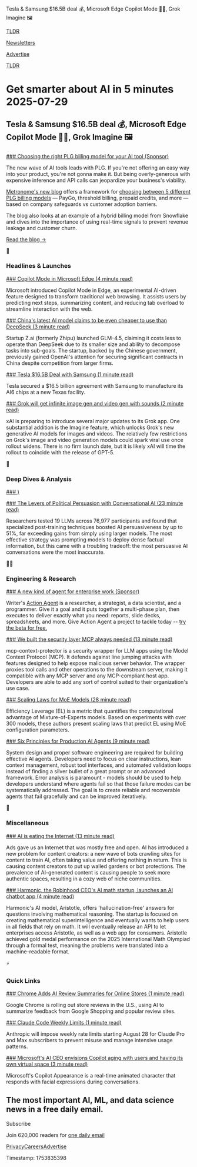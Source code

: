 Tesla & Samsung $16.5B deal 💰, Microsoft Edge Copilot Mode 🧑‍✈️, Grok Imagine 🖼️

[TLDR](/)

[Newsletters](/newsletters)

[Advertise](https://advertise.tldr.tech/)

[TLDR](/)

# Get smarter about AI in 5 minutes 2025-07-29

## Tesla & Samsung $16.5B deal 💰, Microsoft Edge Copilot Mode 🧑‍✈️, Grok Imagine 🖼️

### 

[### Choosing the right PLG billing model for your AI tool (Sponsor)](https://metronome.com/blog/choosing-the-right-plg-billing-models-for-your-business?utm_campaign=tldr-sponsorship&amp;utm_medium=newsletter&amp;utm_source=tldr-ai&amp;utm_content=primary)

The new wave of AI tools leads with PLG. If you're not offering an easy way into your product, you're not gonna make it. But being overly-generous with expensive inference and API calls can jeopardize your business's viability.

[Metronome's new blog](https://metronome.com/blog/choosing-the-right-plg-billing-models-for-your-business?utm_campaign=tldr-sponsorship&utm_medium=newsletter&utm_source=tldr-ai&utm_content=primary) offers a framework for [choosing between 5 different PLG billing models](https://metronome.com/blog/choosing-the-right-plg-billing-models-for-your-business?utm_campaign=tldr-sponsorship&utm_medium=newsletter&utm_source=tldr-ai&utm_content=primary) — PayGo, threshold billing, prepaid credits, and more — based on company safeguards vs customer adoption barriers.

The blog also looks at an example of a hybrid billing model from Snowflake and dives into the importance of using real-time signals to prevent revenue leakage and customer churn.

[Read the blog →](https://metronome.com/blog/choosing-the-right-plg-billing-models-for-your-business?utm_campaign=tldr-sponsorship&utm_medium=newsletter&utm_source=tldr-ai&utm_content=primary)

🚀

### Headlines & Launches

[### Copilot Mode in Microsoft Edge (4 minute read)](https://blogs.windows.com/msedgedev/2025/07/28/introducing-copilot-mode-in-edge-a-new-way-to-browse-the-web/?utm_source=tldrai)

Microsoft introduced Copilot Mode in Edge, an experimental AI-driven feature designed to transform traditional web browsing. It assists users by predicting next steps, summarizing content, and reducing tab overload to streamline interaction with the web.

[### China's latest AI model claims to be even cheaper to use than DeepSeek (3 minute read)](https://www.reuters.com/technology/chinas-ai-startup-zhipu-releases-open-source-model-glm-45-2025-07-28/?utm_source=tldrai)

Startup Z.ai (formerly Zhipu) launched GLM-4.5, claiming it costs less to operate than DeepSeek due to its smaller size and ability to decompose tasks into sub-goals. The startup, backed by the Chinese government, previously gained OpenAI's attention for securing significant contracts in China despite competition from larger firms.

[### Tesla $16.5B Deal with Samsung (1 minute read)](https://threadreaderapp.com/thread/1949673345567592869.html?utm_source=tldrai)

Tesla secured a $16.5 billion agreement with Samsung to manufacture its AI6 chips at a new Texas facility.

[### Grok will get infinite image gen and video gen with sounds (2 minute read)](https://www.testingcatalog.com/grok-will-get-infinite-image-gen-and-video-gen-with-sounds/?utm_source=tldrai)

xAI is preparing to introduce several major updates to its Grok app. One substantial addition is the Imagine feature, which unlocks Grok's new generative AI models for images and videos. The relatively few restrictions on Grok's image and video generation models could spark viral use once rollout widens. There is no firm launch date, but it is likely xAI will time the rollout to coincide with the release of GPT-5.

🧠

### Deep Dives & Analysis

[### )](https://docs.google.com/document/d/1n4caZslUeFJ-XP9B_nBX5Sd3yeFqZ1CsSl-tfAkNbV8/edit?tab=t.0&amp;utm_source=tldrai)

[### The Levers of Political Persuasion with Conversational AI (23 minute read)](https://arxiv.org/pdf/2507.13919?utm_source=tldrai)

Researchers tested 19 LLMs across 76,977 participants and found that specialized post-training techniques boosted AI persuasiveness by up to 51%, far exceeding gains from simply using larger models. The most effective strategy was prompting models to deploy dense factual information, but this came with a troubling tradeoff: the most persuasive AI conversations were the most inaccurate.

👨‍💻

### Engineering & Research

[### A new kind of agent for enterprise work (Sponsor)](https://srv.buysellads.com/ads/long/x/TFP47TSVTTTTTTTKABHCETTTTTTKEDAQ2TTTTTTTKDXVCBTTTTTTTIDUCRAF47BBQ2RF4SZ45JKD67ZCKJVHWRSB5MKE?utm_source=tldrai)

Writer's [Action Agent](https://srv.buysellads.com/ads/long/x/TFP47TSVTTTTTTTKABHCETTTTTTKEDAQ2TTTTTTTKDXVCBTTTTTTTIDUCRAF47BBQ2RF4SZ45JKD67ZCKJVHWRSB5MKE) is a researcher, a strategist, a data scientist, and a programmer. Give it a goal and it puts together a multi-phase plan, then executes to deliver exactly what you need: reports, slide decks, spreadsheets, and more. Give Action Agent a project to tackle today -- [try the beta for free.](https://srv.buysellads.com/ads/long/x/TFP47TSVTTTTTTTKABHCETTTTTTKEDAQ2TTTTTTTKDXVCBTTTTTTTIDUCRAF47BBQ2RF4SZ45JKD67ZCKJVHWRSB5MKE)

[### We built the security layer MCP always needed (13 minute read)](https://blog.trailofbits.com/2025/07/28/we-built-the-security-layer-mcp-always-needed/?utm_source=tldrai)

mcp-context-protector is a security wrapper for LLM apps using the Model Context Protocol (MCP). It defends against line jumping attacks with features designed to help expose malicious server behavior. The wrapper proxies tool calls and other operations to the downstream server, making it compatible with any MCP server and any MCP-compliant host app. Developers are able to add any sort of control suited to their organization's use case.

[### Scaling Laws for MoE Models (28 minute read)](https://arxiv.org/abs/2507.17702?utm_source=tldrai)

Efficiency Leverage (EL) is a metric that quantifies the computational advantage of Mixture-of-Experts models. Based on experiments with over 300 models, these authors present scaling laws that predict EL using MoE configuration parameters.

[### Six Principles for Production AI Agents (9 minute read)](https://www.app.build/blog/six-principles-production-ai-agents?utm_source=tldrai)

System design and proper software engineering are required for building effective AI agents. Developers need to focus on clear instructions, lean context management, robust tool interfaces, and automated validation loops instead of finding a silver bullet of a great prompt or an advanced framework. Error analysis is paramount - models should be used to help developers understand where agents fail so that those failure modes can be systematically addressed. The goal is to create reliable and recoverable agents that fail gracefully and can be improved iteratively.

🎁

### Miscellaneous

[### AI is eating the Internet (13 minute read)](https://fika.bar/paoramen/ai-is-eating-the-internet-01K10JG1SHGZQHN61HPGWPXN60?utm_source=tldrai)

Ads gave us an Internet that was mostly free and open. AI has introduced a new problem for content creators: a new wave of bots crawling sites for content to train AI, often taking value and offering nothing in return. This is causing content creators to put up walled gardens or bot protections. The prevalence of AI-generated content is causing people to seek more authentic spaces, resulting in a cozy web of niche communities.

[### Harmonic, the Robinhood CEO's AI math startup, launches an AI chatbot app (4 minute read)](https://techcrunch.com/2025/07/28/harmonic-the-robinhood-ceos-ai-math-startup-launches-an-ai-chatbot-app/?utm_source=tldrai)

Harmonic's AI model, Aristotle, offers 'hallucination-free' answers for questions involving mathematical reasoning. The startup is focused on creating mathematical superintelligence and eventually wants to help users in all fields that rely on math. It will eventually release an API to let enterprises access Aristotle, as well as a web app for consumers. Aristotle achieved gold medal performance on the 2025 International Math Olympiad through a formal test, meaning the problems were translated into a machine-readable format.

⚡️

### Quick Links

[### Chrome Adds AI Review Summaries for Online Stores (1 minute read)](https://blog.google/products/chrome/store-reviews/?utm_source=tldrai)

Google Chrome is rolling out store reviews in the U.S., using AI to summarize feedback from Google Shopping and popular review sites.

[### Claude Code Weekly Limits (1 minute read)](https://threadreaderapp.com/thread/1949898502688903593.html?utm_source=tldrai)

Anthropic will impose weekly rate limits starting August 28 for Claude Pro and Max subscribers to prevent misuse and manage intensive usage patterns.

[### Microsoft's AI CEO envisions Copilot aging with users and having its own virtual space (3 minute read)](https://www.theverge.com/news/713715/microsoft-copilot-appearance-feature-age-mustafa-suleyman-interview?utm_source=tldrai)

Microsoft's Copilot Appearance is a real-time animated character that responds with facial expressions during conversations.

## The most important AI, ML, and data science news in a free daily email.

Subscribe

Join 620,000 readers for [one daily email](/api/latest/ai)

[Privacy](/privacy)[Careers](https://jobs.ashbyhq.com/tldr.tech)[Advertise](/ai/advertise)

Timestamp: 1753835398